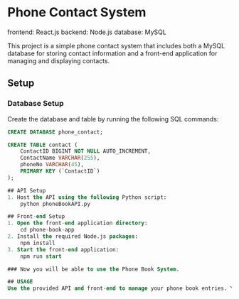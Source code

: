 # Phone Contact System

frontend: React.js
backend: Node.js
database: MySQL

This project is a simple phone contact system that includes both a MySQL database for storing contact information and a front-end application for managing and displaying contacts.

## Setup

### Database Setup

Create the database and table by running the following SQL commands:

```sql
CREATE DATABASE phone_contact;

CREATE TABLE contact (
    ContactID BIGINT NOT NULL AUTO_INCREMENT,
    ContactName VARCHAR(255),
    phoneNo VARCHAR(45),
    PRIMARY KEY (`ContactID`)
);

## API Setup
1. Host the API using the following Python script:
    python phoneBookAPI.py

## Front-end Setup
1. Open the front-end application directory:
    cd phone-book-app
2. Install the required Node.js packages:
    npm install
3. Start the front-end application:
    npm run start

### Now you will be able to use the Phone Book System.

## USAGE
Use the provided API and front-end to manage your phone book entries. You can add, edit, delete, and view entries through the front-end application.
